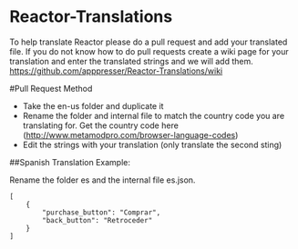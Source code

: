 Reactor-Translations
====================

To help translate Reactor please do a pull request and add your translated file. If you do not know how to do pull requests create a wiki page for your translation and enter the translated strings and we will add them. https://github.com/apppresser/Reactor-Translations/wiki

#Pull Request Method

* Take the en-us folder and duplicate it
* Rename the folder and internal file to match the country code you are translating for. Get the country code here (http://www.metamodpro.com/browser-language-codes)
* Edit the strings with your translation (only translate the second sting)


##Spanish Translation Example:

Rename the folder es and the internal file es.json.

```
[
    {
        "purchase_button": "Comprar",
        "back_button": "Retroceder"
    }
]
